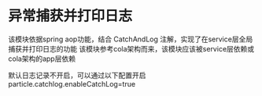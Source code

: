 # 异常捕获并打印日志
该模块依据spring aop功能，结合 CatchAndLog 注解，实现了在service层全局捕获并打印日志的功能
该模块参考cola架构而来，该模块应该被service层依赖或cola架构的app层依赖

默认日志记录不开启，可以通过以下配置开启
particle.catchlog.enableCatchLog=true